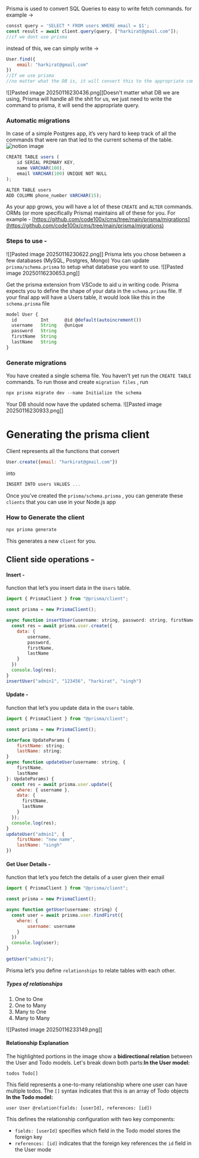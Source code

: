 Prisma is used to convert SQL Queries to easy to write fetch commands.
	for example ->
```JavaScript
consst query = 'SELECT * FROM users WHERE email = $1';
const result = await client.query(query, ["harkirat@gmail.com"]);
//if we dont use prisma
```
instead of this, we can simply write -> 
```JavaScript
User.find({
	email: "harkirat@gmail.com"
})
//If we use prisma
//no matter what the DB is, it will convert this to the appropriate command and then send it to the DB and get back the response.
```
![[Pasted image 20250116230436.png]]Doesn't matter what DB we are using, Prisma will handle all the shit for us, we just need to write the command to prisma, it will send the appropriate query.
### Automatic migrations
In case of a simple Postgres app, it’s very hard to keep track of all the commands that were ran that led to the current schema of the table.
![notion image](https://www.notion.so/image/https%3A%2F%2Fprod-files-secure.s3.us-west-2.amazonaws.com%2F085e8ad8-528e-47d7-8922-a23dc4016453%2F50a8ab5a-364d-4375-9ea8-64d347d9515f%2FScreenshot_2024-02-03_at_7.01.25_PM.png?table=block&id=e4ade148-bcf9-46f9-bd65-df5008e09dcb&cache=v2)

```javascript
CREATE TABLE users (
    id SERIAL PRIMARY KEY,
    name VARCHAR(100),
    email VARCHAR(100) UNIQUE NOT NULL
);

ALTER TABLE users
ADD COLUMN phone_number VARCHAR(15);
```
As your app grows, you will have a lot of these `CREATE` and `ALTER` commands.
ORMs (or more specifically Prisma) maintains all of these for you.
For example - [https://github.com/code100x/cms/tree/main/prisma/migrations](https://github.com/code100x/cms/tree/main/prisma/migrations)

### Steps to use - 
![[Pasted image 20250116230622.png]]
Prisma lets you chose between a few databases (MySQL, Postgres, Mongo)
You can update `prisma/schema.prisma` to setup what database you want to use.
![[Pasted image 20250116230653.png]]

Get the prisma extension from VSCode to aid u in writing code.
Prisma expects you to define the shape of your data in the `schema.prisma` file.
If your final app will have a Users table, it would look like this in the `schema.prisma` file
```javascript
model User {
  id         Int      @id @default(autoincrement())
  username   String   @unique
  password   String
  firstName  String
  lastName   String
}
```

### Generate migrations
You have created a single schema file. You haven’t yet run the `CREATE TABLE` commands. To run those and create `migration files` , run
```javascript
npx prisma migrate dev --name Initialize the schema
```
Your DB should now have the updated schema.
![[Pasted image 20250116230933.png]]
# Generating the prisma client
Client represents all the functions that convert
```javascript
User.create({email: "harkirat@gmail.com"})
```
into
```javascript
INSERT INTO users VALUES ...
```
Once you’ve created the `prisma/schema.prisma` , you can generate these `clients` that you can use in your Node.js app
### How to Generate the client
```javascript
npx prisma generate
```
This generates a new `client` for you.

## Client side operations -

#### Insert - 
function that let’s you insert data in the `Users` table.
```javascript
import { PrismaClient } from "@prisma/client";

const prisma = new PrismaClient();

async function insertUser(username: string, password: string, firstName: string, lastName: string) {
  const res = await prisma.user.create({
    data: {
        username,
        password,
        firstName,
        lastName
    }
  })
  console.log(res);
}
insertUser("admin1", "123456", "harkirat", "singh")
```

#### Update -
function that let’s you update data in the `Users` table.
```javascript
import { PrismaClient } from "@prisma/client";

const prisma = new PrismaClient();

interface UpdateParams {
    firstName: string;
    lastName: string;
}
async function updateUser(username: string, {
    firstName,
    lastName
}: UpdateParams) {
  const res = await prisma.user.update({
    where: { username },
    data: {
      firstName,
      lastName
    }
  });
  console.log(res);
}
updateUser("admin1", {
    firstName: "new name",
    lastName: "singh"
})
```

#### Get User Details - 
function that let’s you fetch the details of a user given their email
```javascript
import { PrismaClient } from "@prisma/client";

const prisma = new PrismaClient();

async function getUser(username: string) {
  const user = await prisma.user.findFirst({
    where: {
        username: username
    }
  })
  console.log(user);
}

getUser("admin1");
```

Prisma let’s you define `relationships` to relate tables with each other.
##### Types of relationships
1. One to One
2. One to Many
3. Many to One
4. Many to Many

![[Pasted image 20250116233149.png]]
#### Relationship Explanation
The highlighted portions in the image show a **bidirectional relation** between the User and Todo models. Let's break down both parts:**In the User model:**
```
todos Todo[]
```
This field represents a one-to-many relationship where one user can have multiple todos. The `[]` syntax indicates that this is an array of Todo objects
**In the Todo model:**
```
user User @relation(fields: [userId], references: [id])
```
This defines the relationship configuration with two key components:
- `fields: [userId]` specifies which field in the Todo model stores the foreign key
- `references: [id]` indicates that the foreign key references the `id` field in the User mode

